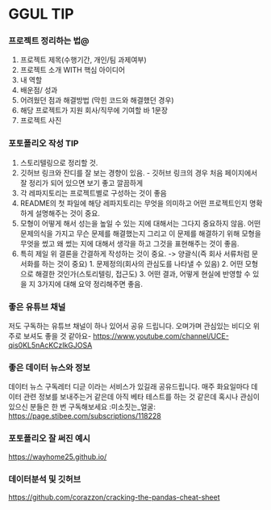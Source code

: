 # GGUL TIP

### 프로젝트 정리하는 법@
1) 프로젝트 제목(수행기간, 개인/팀 과제여부)
2) 프로젝트 소개 WITH 핵심 아이디어
3) 내 역할
4) 배운점/ 성과
5) 어려웠던 점과 해결방법 (막힌 코드와 해결했던 경우)
6) 해당 프로젝트가 지원 회사/직무에 기여할 바 1문장
7) 프로젝트 사진 

### 포토폴리오 작성 TIP
1) 스토리텔링으로 정리할 것. 
2) 깃허브 링크와 잔디를 잘 보는 경향이 있음. - 깃허브 링크의 경우 처음 페이지에서 잘 정리가 되어 있으면 보기 좋고 깔끔하게
3) 각 레파지토리는 프로젝트별로 구성하는 것이 좋음
4) README의 첫 파일에 해당 레파지토리는 무엇을 의미하고 어떤 프로젝트인지 명확하게 설명해주는 것이 중요. 
5) 모형이 어떻게 해서 성는을 높일 수 있는 지에 대해서는 그다지 중요하지 않음. 어떤 문제의식을 가지고 무슨 문제를 해결했는지 그리고 이 문제를 해결하기 위해 모형을 무엇을 썼고 왜 썼는 지에 대해서 생각을 하고 그것을 표현해주는 것이 좋음. 
6) 특히 제일 위 결론을 간결하게 작성하는 것이 중요. -> 양괄식(즉 회사 서류처럼 문서화를 하는 것이 중요) 1. 문제정의(회사의 관심도를 나타낼 수 있음) 2. 어떤 모형으로 해결한 것인가(스토리텔링, 접근도) 3. 어떤 결과, 어떻게 현실에 반영할 수 있을 지 3가지에 대해 요약 정리해주면 좋음. 


### 좋은 유튜브 채널 
저도 구독하는 유튜브 채널이 하나 있어서 공유 드립니다. 오며가며 관심있는 비디오 위주로 보셔도 좋을 것 같아요-
https://www.youtube.com/channel/UCE-qis0KL5nAcKCzIkGJOSA

### 좋은 데이터 뉴스와 정보
데이터 뉴스 구독레터 디귿  이라는 서비스가 있길래 공유드립니다. 매주 화요일마다 데이터 관련 정보를 보내주는거 같은데 아직 베타 테스트를 하는 것 같은데 혹시나 관심이 있으신 분들은 한 번 구독해보세요 :미소짓는_얼굴:
https://page.stibee.com/subscriptions/118228

### 포토폴리오 잘 써진 예시
https://wayhome25.github.io/

### 데이터분석 및 깃허브
https://github.com/corazzon/cracking-the-pandas-cheat-sheet
